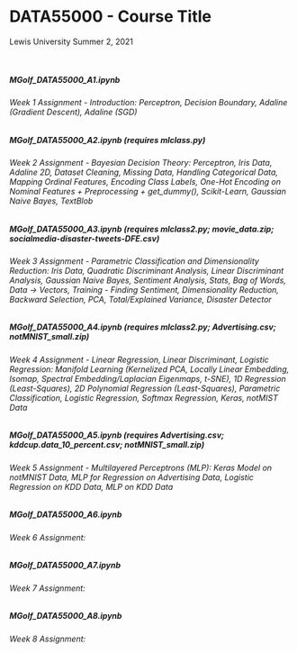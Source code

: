 # DATA55000 - Course Title
Lewis University Summer 2, 2021

<br />

##### MGolf_DATA55000_A1.ipynb 
###### Week 1 Assignment - Introduction: Perceptron, Decision Boundary, Adaline (Gradient Descent), Adaline (SGD)

##### MGolf_DATA55000_A2.ipynb (requires mlclass.py)
###### Week 2 Assignment - Bayesian Decision Theory: Perceptron, Iris Data, Adaline 2D, Dataset Cleaning, Missing Data, Handling Categorical Data, Mapping Ordinal Features, Encoding Class Labels, One-Hot Encoding on Nominal Features + Preprocessing + get_dummy(), Scikit-Learn, Gaussian Naive Bayes, TextBlob

##### MGolf_DATA55000_A3.ipynb (requires mlclass2.py; movie_data.zip; socialmedia-disaster-tweets-DFE.csv)
###### Week 3 Assignment - Parametric Classification and Dimensionality Reduction: Iris Data, Quadratic Discriminant Analysis, Linear Discriminant Analysis, Gaussian Naive Bayes, Sentiment Analysis, Stats, Bag of Words, Data -> Vectors, Training - Finding Sentiment, Dimensionality Reduction, Backward Selection, PCA, Total/Explained Variance, Disaster Detector

##### MGolf_DATA55000_A4.ipynb (requires mlclass2.py; Advertising.csv; notMNIST_small.zip)
###### Week 4 Assignment - Linear Regression, Linear Discriminant, Logistic Regression: Manifold Learning (Kernelized PCA, Locally Linear Embedding, Isomap, Spectral Embedding/Laplacian Eigenmaps, t-SNE), 1D Regression (Least-Squares), 2D Polynomial Regression (Least-Squares), Parametric Classification, Logistic Regression, Softmax Regression, Keras, notMIST Data

##### MGolf_DATA55000_A5.ipynb (requires Advertising.csv; kddcup.data_10_percent.csv; notMNIST_small.zip)
###### Week 5 Assignment - Multilayered Perceptrons (MLP): Keras Model on notMNIST Data, MLP for Regression on Advertising Data, Logistic Regression on KDD Data, MLP on KDD Data

##### MGolf_DATA55000_A6.ipynb 
###### Week 6 Assignment:

##### MGolf_DATA55000_A7.ipynb 
###### Week 7 Assignment:

##### MGolf_DATA55000_A8.ipynb 
###### Week 8 Assignment:

<br />
